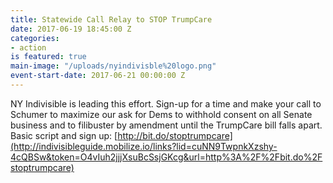 ```yaml
---
title: Statewide Call Relay to STOP TrumpCare
date: 2017-06-19 18:45:00 Z
categories:
- action
is featured: true
main-image: "/uploads/nyindivisble%20logo.png"
event-start-date: 2017-06-21 00:00:00 Z
---
```


NY Indivisible is leading this effort. Sign-up for a time and make your call to Schumer to maximize our ask for Dems to withhold consent on all Senate business and to filibuster by amendment until the TrumpCare bill falls apart. Basic script and sign up: [http://bit.do/stoptrumpcare](http://indivisibleguide.mobilize.io/links?lid=cuNN9TwpnkXzshy-4cQBSw&token=O4vIuh2jjjXsuBcSsjGKcg&url=http%3A%2F%2Fbit.do%2Fstoptrumpcare)